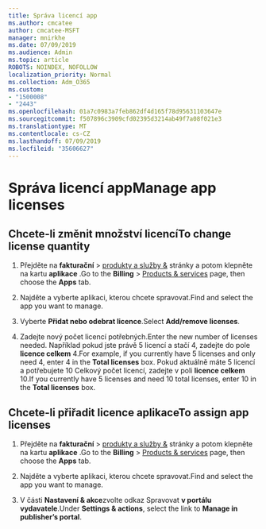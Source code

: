 ```yaml
---
title: Správa licencí app
ms.author: cmcatee
author: cmcatee-MSFT
manager: mnirkhe
ms.date: 07/09/2019
ms.audience: Admin
ms.topic: article
ROBOTS: NOINDEX, NOFOLLOW
localization_priority: Normal
ms.collection: Adm_O365
ms.custom:
- "1500008"
- "2443"
ms.openlocfilehash: 01a7c0983a7feb862df4d165f78d95631103647e
ms.sourcegitcommit: f507896c3909cfd02395d3214ab49f7a08f021e3
ms.translationtype: MT
ms.contentlocale: cs-CZ
ms.lasthandoff: 07/09/2019
ms.locfileid: "35606627"
---
```

# <a name="manage-app-licenses"></a><span data-ttu-id="0afff-102">Správa licencí app</span><span class="sxs-lookup"><span data-stu-id="0afff-102">Manage app licenses</span></span>

## <a name="to-change-license-quantity"></a><span data-ttu-id="0afff-103">Chcete-li změnit množství licencí</span><span class="sxs-lookup"><span data-stu-id="0afff-103">To change license quantity</span></span>

1. <span data-ttu-id="0afff-104">Přejděte na **fakturační** > [produkty a služby &](https://go.microsoft.com/fwlink/p/?linkid=842054) stránky a potom klepněte na kartu **aplikace** .</span><span class="sxs-lookup"><span data-stu-id="0afff-104">Go to the **Billing** > [Products & services](https://go.microsoft.com/fwlink/p/?linkid=842054) page, then choose the **Apps** tab.</span></span>

2. <span data-ttu-id="0afff-105">Najděte a vyberte aplikaci, kterou chcete spravovat.</span><span class="sxs-lookup"><span data-stu-id="0afff-105">Find and select the app you want to manage.</span></span>  

3. <span data-ttu-id="0afff-106">Vyberte **Přidat nebo odebrat licence**.</span><span class="sxs-lookup"><span data-stu-id="0afff-106">Select **Add/remove licenses**.</span></span>

4. <span data-ttu-id="0afff-107">Zadejte nový počet licencí potřebných.</span><span class="sxs-lookup"><span data-stu-id="0afff-107">Enter the new number of licenses needed.</span></span> <span data-ttu-id="0afff-108">Například pokud jste právě 5 licencí a stačí 4, zadejte do pole **licence celkem** 4.</span><span class="sxs-lookup"><span data-stu-id="0afff-108">For example, if you currently have 5 licenses and only need 4, enter 4 in the **Total licenses** box.</span></span> <span data-ttu-id="0afff-109">Pokud aktuálně máte 5 licencí a potřebujete 10 Celkový počet licencí, zadejte v poli **licence celkem** 10.</span><span class="sxs-lookup"><span data-stu-id="0afff-109">If you currently have 5 licenses and need 10 total licenses, enter 10 in the **Total licenses** box.</span></span>

## <a name="to-assign-app-licenses"></a><span data-ttu-id="0afff-110">Chcete-li přiřadit licence aplikace</span><span class="sxs-lookup"><span data-stu-id="0afff-110">To assign app licenses</span></span>

1. <span data-ttu-id="0afff-111">Přejděte na **fakturační** > [produkty a služby &](https://go.microsoft.com/fwlink/p/?linkid=842054) stránky a potom klepněte na kartu **aplikace** .</span><span class="sxs-lookup"><span data-stu-id="0afff-111">Go to the **Billing** > [Products & services](https://go.microsoft.com/fwlink/p/?linkid=842054) page, then choose the **Apps** tab.</span></span>

2. <span data-ttu-id="0afff-112">Najděte a vyberte aplikaci, kterou chcete spravovat.</span><span class="sxs-lookup"><span data-stu-id="0afff-112">Find and select the app you want to manage.</span></span>  

3. <span data-ttu-id="0afff-113">V části **Nastavení & akce**zvolte odkaz Spravovat **v portálu vydavatele**.</span><span class="sxs-lookup"><span data-stu-id="0afff-113">Under **Settings & actions**, select the link to **Manage in publisher’s portal**.</span></span>
